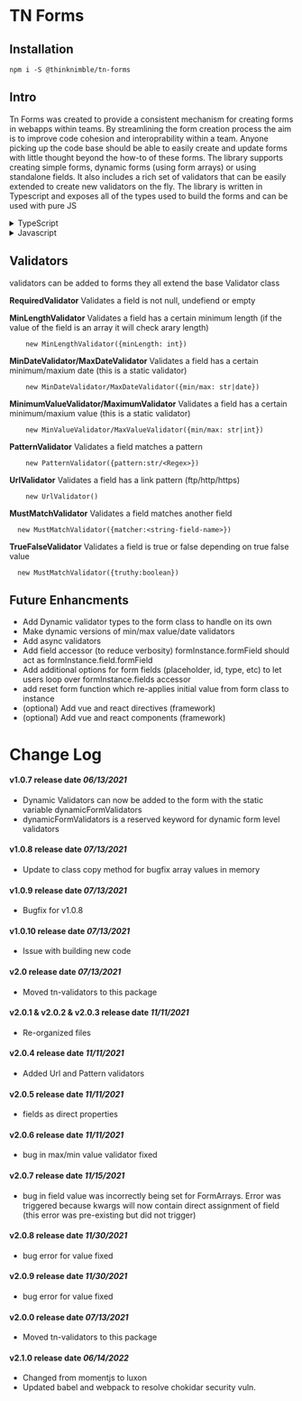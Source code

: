 # TN Forms

## Installation

```
npm i -S @thinknimble/tn-forms
```

## Intro

Tn Forms was created to provide a consistent mechanism for creating forms in webapps within teams. By streamlining the form creation process the aim is to improve code cohesion and interoprability within a team. Anyone picking up the code base should be able to easily create and update forms with little thought beyond the how-to of these forms. 
The library supports creating simple forms, dynamic forms (using form arrays) or using standalone fields. It also includes a rich set of validators that can be easily extended to create new validators on the fly. 
The library is written in Typescript and exposes all of the types used to build the forms and can be used with pure JS

<details>
<summary>TypeScript</summary>

## Stanalone Fields 
```ts
import { FormField } from '../src/forms'
import { IFormField } from '../src/interfaces'
import {
  RequiredValidator,
} from '../src/validators'

let email:IFormField = new FormField({value:"Init Value", validators:[new RequiredValidator()], name:'email',id:"my-field",label:"email label"}) 
// if and id or name are not provided one will be generated automatically
// All fields are optional

// get the value
email.value

// check if the field is valid (calls the validate method silently)
email.isValid

// validate the field this will trigger the error handler and add errors to the field
email.validate()

//get the errors (must call the validate method first)
email.errors
```

## Basic Form 
```ts

// Build the interface to retrieve th fields in dot notation
// optionally provide a type for the value of each field IFormField<type> any is used as a default

interface IUserForm {
  firstName: IFormField<string>
  password: IFormField
  confirmPassword: IFormField
  dob: IFormField
  email: IFormField
  address: IFormArray<IUserAddressForm>
}

class UserForm extends Form<IUserForm> {
  static firstName = new FormField({ validators: [new MinLengthValidator({ minLength: 5 })] })
  static email = new FormField({ validators: [new EmailValidator()], label:"Email" })
  static password = new FormField({ validators: [new RequiredValidator()] })
  static confirmPassword = new FormField({
    validators: [new MinLengthValidator({ minLength: 5 })],
  })
  static dob = new FormField({
    validators: [
      new MinDateValidator({ min: new Date('10/20/2022') }),
      new MaxDateValidator({ max: new Date('10/18/2026') }),
    ],
  })
  // collecttion of sub forms inside the main form -- see next example
  static address = new FormArray<IUserAddressForm>({
    name: 'address',
    groups: [new UserAddressForm()],
  })
  // add cross field validators to the dynamicFormValidators object
  static dynamicFormValidators = {
    confirmPassword: [new MustMatchValidator({ matcher: 'password' })],
  }
}
//initialize the form 
const userForm = new UserForm()
// validate the form 
userForm.validate()
// check if the form is valid 
userForm.isValid
// get the value as an object
userForm.value
//get an individial value 
userForm.value.firstName 

//add a formfield to the input 
```
```html 
<!-- SEE NOTE FOR SHORHAND METHOD RECOMMENDED-->
<!-- Vue.js -->
<label :for="userForm.firstName.label">{{userForm.firstName.label}}</label>
<input type="text" :name="userForm.firstName.name" :placeholder="userForm.firstName.name" v-model="userForm.firstName.value" /> 
```
To use shorthand field method (access a field with dot notation) you need to decalre a union type of the form and its interface 

```ts
type TUserForm = UserForm & IUserForm
const userForm = new UserForm() as TUserForm 
```
this will give you direct access to the fields as properties of the class 

```html 

<!-- Vue.js -->
<label :for="userForm.firstName.label">{{userForm.firstName.label}}</label>
<input type="text" :name="userForm.firstName.name" :placeholder="userForm.firstName.name" v-model="userForm.firstName.value" /> 
```


## Dynamic Form with form arrays
```ts 
interface IUserAddressForm {
  street: IFormField
  city: IFormField
}

class UserAddressForm extends Form<IUserAddressForm> {
  static street = new FormField({ validators: [], value: 'this', label:"Street" })
  static city = new FormField({ validators: [new MinLengthValidator({ minLength: 5 })] })

}
```

```html 

<!-- Vue.js -->
<label :for="userForm.firstName.label">{{userForm.firstName.label}}</label>
<input type="text" :name="userForm.firstName.name" :placeholder="userForm.firstName.name" v-model="userForm.firstName.value" /> 
<label :for="userForm.adress.groups[0].street.label">{{userForm.adress.groups[0].street.label}}</label>
<input type="text" :name="userForm.adress.groups[0].street.name" :placeholder="userForm.adress.groups[0].street.name" v-model="userForm.adress.groups[0].street.value" /> 

```
## Add Dynamic validators on the fly
```ts 

// This method is useful for adding dynamic validators on the fly in response to other fields 

// Note for react this method is preferred to confrom to react's deep object mutability

type TUserForm = UserForm & IUserForm
const userForm = new UserForm() as TUserForm 
userForm.addFormLevelValidator("firstName",new MinLengthValidator())

```


</details>

<details>
<summary>Javascript</summary>

## Stanalone Fields 
```js
import { FormField } from '../src/forms'
import { IFormField } from '../src/interfaces'
import {
  RequiredValidator,
} from '../src/validators'

let email = new FormField({value:"Init Value", validators:[new RequiredValidator()], name:'email',id:"my-field",label:"email label"}) 
// if and id or name are not provided one will be generated automatically
// All fields are optional

// get the value
email.value

// check if the field is valid (calls the validate method silently)
email.isValid

// validate the field this will trigger the error handler and add errors to the field
email.validate()

//get the errors (must call the validate method first)
email.errors
```

## Basic Form 
```js

// Build the interface to retrieve th fields in dot notation
// optionally provide a type for the value of each field IFormField<type> any is used as a default



class UserForm extends Form {
  static firstName = new FormField({ validators: [new MinLengthValidator({ minLength: 5 })] })
  static email = new FormField({ validators: [new EmailValidator()], label:"Email" })
  static password = new FormField({ validators: [new RequiredValidator()] })
  static confirmPassword = new FormField({
    validators: [new MinLengthValidator({ minLength: 5 })],
  })
  static dob = new FormField({
    validators: [
      new MinDateValidator({ min: new Date('10/20/2022') }),
      new MaxDateValidator({ max: new Date('10/18/2026') }),
    ],
  })
  // collecttion of sub forms inside the main form -- see next example
  static address = new FormArray({
    name: 'address',
    groups: [new UserAddressForm()],
  })
  // add cross field validators to the dynamicFormValidators object
  static dynamicFormValidators = {
    confirmPassword: [new MustMatchValidator({ matcher: 'password' })],
  }
}
//initialize the form 
const userForm = new UserForm()
// validate the form 
userForm.validate()
// check if the form is valid 
userForm.isValid
// get the value as an object
userForm.value
//get an individial value 
userForm.value.firstName 

//add a formfield to the input 
```
```html 
<!-- SEE NOTE FOR SHORHAND METHOD RECOMMENDED-->
<!-- Vue.js -->
<label :for="userForm.firstName.label">{{userForm.firstName.label}}</label>
<input type="text" :name="userForm.firstName.name" :placeholder="userForm.firstName.name" v-model="userForm.firstName.value" /> 
```


```js
const userForm = new UserForm()
```

```html 

<!-- Vue.js -->
<label :for="userForm.firstName.label">{{userForm.firstName.label}}</label>
<input type="text" :name="userForm.firstName.name" :placeholder="userForm.firstName.name" v-model="userForm.firstName.value" /> 
```


## Dynamic Form with form arrays
```js

class UserAddressForm extends Form {
  static street = new FormField({ validators: [], value: 'this', label:"Street" })
  static city = new FormField({ validators: [new MinLengthValidator({ minLength: 5 })] })

}
```

```html 

<!-- Vue.js -->
<label :for="userForm.firstName.label">{{userForm.firstName.label}}</label>
<input type="text" :name="userForm.firstName.name" :placeholder="userForm.firstName.name" v-model="userForm.firstName.value" /> 
<label :for="userForm.adress.groups[0].street.label">{{userForm.adress.groups[0].street.label}}</label>
<input type="text" :name="userForm.adress.groups[0].street.name" :placeholder="userForm.adress.groups[0].street.name" v-model="userForm.adress.groups[0].street.value" /> 

```
## Add Dynamic validators on the fly
```js 

// This method is useful for adding dynamic validators on the fly in response to other fields 

// Note for react this method is preferred to confrom to react's deep object mutability

const userForm = new UserForm()
userForm.addFormLevelValidator("firstName",new MinLengthValidator())

```
</details>

## Validators ##

validators can be added to forms they all extend the base Validator class

**RequiredValidator**
Validates a field is not null, undefiend or empty 

**MinLengthValidator**
Validates a field has a certain minimum length (if the value of the field is an array it will check arary length)
```
    new MinLengthValidator({minLength: int})
```

**MinDateValidator/MaxDateValidator**
Validates a field has a certain minimum/maxium date (this is a static validator)
```
    new MinDateValidator/MaxDateValidator({min/max: str|date})
```

**MinimumValueValidator/MaximumValidator**
Validates a field has a certain minimum/maxium value (this is a static validator)
```
    new MinValueValidator/MaxValueValidator({min/max: str|int})
```
**PatternValidator**
Validates a field matches a pattern 
```
    new PatternValidator({pattern:str/<Regex>})
```
**UrlValidator**
Validates a field has a link pattern (ftp/http/https) 
```
    new UrlValidator()
```
**MustMatchValidator**
Validates a field matches another field 
```
  new MustMatchValidator({matcher:<string-field-name>})
```

**TrueFalseValidator**
Validates a field is true or false depending on true false value 
```
  new MustMatchValidator({truthy:boolean})
```




## Future Enhancments ##

- Add Dynamic validator types to the form class to handle on its own 
- Make dynamic versions of min/max value/date validators
- Add async validators
- Add field accessor (to reduce verbosity) formInstance.formField should act as formInstance.field.formField
- Add additional options for form fields (placeholder, id, type, etc) to let users loop over formInstance.fields accessor
- add reset form function which re-applies initial value from form class to instance
- (optional) Add vue and react directives (framework)
- (optional) Add vue and react components (framework)

# Change Log

#### v1.0.7 release date _06/13/2021_

- Dynamic Validators can now be added to the form with the static variable dynamicFormValidators
- dynamicFormValidators is a reserved keyword for dynamic form level validators


#### v1.0.8 release date _07/13/2021_

- Update to class copy method for bugfix array values in memory



#### v1.0.9 release date _07/13/2021_

- Bugfix for v1.0.8



#### v1.0.10 release date _07/13/2021_

- Issue with building new code
#### v2.0 release date *07/13/2021* #### 
- Moved tn-validators to this package 

#### v2.0.1 & v2.0.2 & v2.0.3 release date *11/11/2021* #### 
- Re-organized files 

#### v2.0.4 release date *11/11/2021* #### 
- Added Url and Pattern validators

#### v2.0.5 release date *11/11/2021* #### 
- fields as direct properties

#### v2.0.6 release date *11/11/2021* #### 
- bug in max/min value validator fixed

#### v2.0.7 release date *11/15/2021* #### 
- bug in field value was incorrectly being set for FormArrays. Error was triggered because kwargs will now contain direct assignment of field (this error was pre-existing but did not trigger)
#### v2.0.8 release date *11/30/2021* #### 
- bug error for value fixed
#### v2.0.9 release date *11/30/2021* #### 
- bug error for value fixed


#### v2.0.0 release date _07/13/2021_
- Moved tn-validators to this package

#### v2.1.0 release date _06/14/2022_
- Changed from momentjs to luxon 
- Updated babel and webpack to resolve chokidar security vuln.

